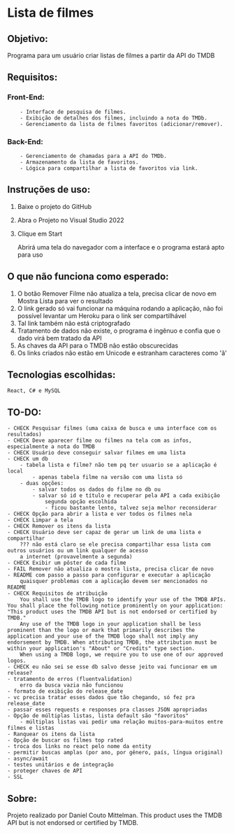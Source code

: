 # Lista de filmes

## Objetivo: 
Programa para um usuário criar listas de filmes a partir da API do TMDB

## Requisitos:
### Front-End:
        - Interface de pesquisa de filmes.
        - Exibição de detalhes dos filmes, incluindo a nota do TMDb.
        - Gerenciamento da lista de filmes favoritos (adicionar/remover).

### Back-End:
        - Gerenciamento de chamadas para a API do TMDb.
        - Armazenamento da lista de favoritos.
        - Lógica para compartilhar a lista de favoritos via link.

## Instruções de uso:
1) Baixe o projeto do GitHub
2) Abra o Projeto no Visual Studio 2022
3) Clique em Start
	
	Abrirá uma tela do navegador com a interface e o programa estará apto para uso

## O que não funciona como esperado:
1) O botão Remover Filme não atualiza a tela, precisa clicar de novo em Mostra Lista para ver o resultado
2) O link gerado só vai funcionar na máquina rodando a aplicação, não foi possível levantar um Heroku para o link ser compartilhável
3) Tal link também não está criptografado
4) Tratamento de dados não existe, o programa é ingênuo e confia que o dado virá bem tratado da API
5) As chaves da API para o TMDB não estão obscurecidas
6) Os links criados não estão em Unicode e estranham caracteres como 'ã'

## Tecnologias escolhidas:
	React, C# e MySQL 

## TO-DO:
	- CHECK Pesquisar filmes (uma caixa de busca e uma interface com os resultados)
	- CHECK Deve aparecer filme ou filmes na tela com as infos, especialmente a nota do TMDB
	- CHECK Usuário deve conseguir salvar filmes em uma lista	
	- CHECK um db 
		- tabela lista e filme? não tem pq ter usuario se a aplicação é local
			- apenas tabela filme na versão com uma lista só
		- duas opções: 
			- salvar todos os dados do filme no db ou 
			- salvar só id e título e recuperar pela API a cada exibição
				segunda opção escolhida
				- ficou bastante lento, talvez seja melhor reconsiderar
	- CHECK Opção para abrir a lista e ver todos os filmes nela
	- CHECK Limpar a tela
	- CHECK Remover os itens da lista
	- CHECK Usuário deve ser capaz de gerar um link de uma lista e compartilhar
		??? não está claro se ele precisa compartilhar essa lista com outros usuários ou um link qualquer de acesso
		a internet (provavelmente a segunda)
	- CHECK Exibir um pôster de cada filme
	- FAIL Remover não atualiza o mostra lista, precisa clicar de novo
	- README com passo a passo para configurar e executar a aplicação
		quaisquer problemas com a aplicação devem ser mencionados no README
	- CHECK Requisitos de atribuição
		You shall use the TMDB logo to identify your use of the TMDB APIs. You shall place the following notice prominently on your application: "This product uses the TMDB API but is not endorsed or certified by TMDB."
		Any use of the TMDB logo in your application shall be less prominent than the logo or mark that primarily describes the application and your use of the TMDB logo shall not imply any endorsement by TMDB. When attributing TMDB, the attribution must be within your application's "About" or "Credits" type section.
		When using a TMDB logo, we require you to use one of our approved logos.
	- CHECK eu não sei se esse db salvo desse jeito vai funcionar em um release?
	- tratamento de erros (fluentvalidation)
		erro da busca vazia não funcionou
	- formato de exibição do release_date
	- vc precisa tratar esses dados que tão chegando, só fez pra release_date
	- passar esses requests e responses pra classes JSON apropriadas
	- Opção de múltiplas listas, lista default são "favoritos"
		- múltiplas listas vai pedir uma relação muitos-para-muitos entre filmes e listas
	- Ranquear os itens da lista 
	- Opção de buscar os filmes top rated
	- troca dos links no react pelo nome da entity
	- permitir buscas amplas (por ano, por gênero, país, língua original)
	- async/await
	- testes unitários e de integração
	- proteger chaves de API
	- SSL

## Sobre:
Projeto realizado por Daniel Couto Mittelman.
This product uses the TMDB API but is not endorsed or certified by TMDB.